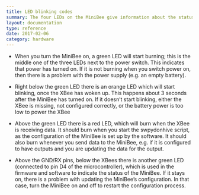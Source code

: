 ```yaml
---
title: LED blinking codes
summary: The four LEDs on the MiniBee give information about the status of the MiniBee. This page explains what each LED means.
layout: documentation
type: reference
date: 2017-02-06
category: hardware
---
```



* When you turn the MiniBee on, a green LED will start burning; this is the middle one of the three LEDs next to the power switch. This indicates that power has turned on. If it is not burning when you switch power on, then there is a problem with the power supply (e.g. an empty battery).

* Right below the green LED there is an orange LED which will start blinking, once the XBee has woken up. This happens about 3 seconds after the MiniBee has turned on. If it doesn’t start blinking, either the XBee is missing, not configured correctly, or the battery power is too low to power the XBee

* Above the green LED there is a red LED, which will burn when the XBee is receiving data. It should burn when you start the swpydonhive script, as the configuration of the MiniBee is set up by the software. It should also burn whenever you send data to the MiniBee, e.g. if it is configured to have outputs and you are updating the data for the output.

* Above the GND/RX pins, below the XBees there is another green LED (connected to pin D4 of the microcontroller), which is used in the firmware and software to indicate the status of the MiniBee. If it stays on, there is a problem with updating the MiniBee’s configuration. In that case, turn the MiniBee on and off to restart the configuration process.
